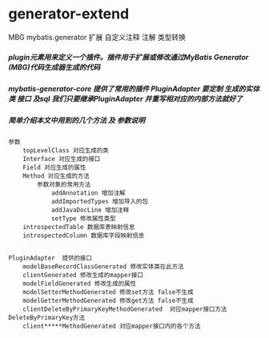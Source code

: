 # generator-extend
MBG mybatis.generator 扩展 自定义注释 注解 类型转换

#####  plugin元素用来定义一个插件。插件用于扩展或修改通过MyBatis Generator (MBG)代码生成器生成的代码
##### mybatis-generator-core 提供了常用的插件 PluginAdapter 要定制 生成的实体类 接口 及sql 我们只要继承PluginAdapter 并重写相对应的内部方法就好了
##### 简单介绍本文中用到的几个方法 及 参数说明





```
参数
    topLevelClass 对应生成的类
    Interface 对应生成的接口
    Field 对应生成的属性
    Method 对应生成的方法
        参数对象的常用方法
            addAnnotation 增加注解
            addImportedTypes 增加导入的包
            addJavaDocLine 增加注释
            setType 修改属性类型
    introspectedTable 数据库表映射信息
    introspectedColumn 数据库字段映射信息
        
    
PluginAdapter  提供的接口
    modelBaseRecordClassGenerated 修改实体类在此方法
    clientGenerated 修改生成的mapper接口
    modelFieldGenerated 修改生成的属性
    modelSetterMethodGenerated 修改set方法 false不生成
    modelGetterMethodGenerated 修改get方法 false不生成
    clientDeleteByPrimaryKeyMethodGenerated  对应mapper接口方法 DeleteByPrimaryKey方法
    client*****MethodGenerated 对应mapper接口内的各个方法

```
